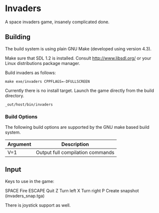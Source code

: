 # Invaders

A space invaders game, insanely complicated done.

## Building

The build system is using plain GNU Make (developed using version 4.3).

Make sure that SDL 1.2 is installed.
Consult http://www.libsdl.org/ or your Linux distributions package manager.

Build invaders as follows:

    make exe/invaders CPPFLAGS=-DFULLSCREEN

Currently there is no install target.
Launch the game directly from the build directory.

    _out/host/bin/invaders

### Build Options

The following build options are supported by the GNU make based build system.

| Argument | Description                      |
|----------|----------------------------------|
| V=1      | Output full compilation commands |

## Input

Keys to use in the game:

SPACE  Fire
ESCAPE Quit
Z      Turn left
X      Turn right
P      Create snapshot (invaders_snap.tga)

There is joystick support as well.
